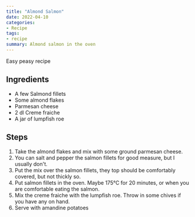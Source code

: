 ```yaml
---
title: "Almond Salmon"
date: 2022-04-10
categories:
- Recipe
tags:
- recipe
summary: Almond salmon in the oven
---
```


Easy peasy recipe

## Ingredients
* A few Salmond fillets
* Some almond flakes
* Parmesan cheese
* 2 dl Creme fraiche
* A jar of lumpfish roe

## Steps
1. Take the almond flakes and mix with some ground parmesan cheese.
2. You can salt and pepper the salmon fillets for good measure, but I usually don't.
3. Put the mix over the salmon fillets, they top should be comfortably covered, but not thickly so.
4. Put salmon fillets in the oven. Maybe 175°C for 20 minutes, or when you are comfortable eating the salmon.
5. Mix the creme fraiche with the lumpfish roe. Throw in some chives if you have any on hand.
6. Serve with amandine potatoes
